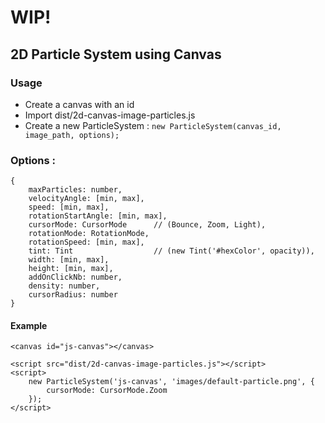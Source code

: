 # WIP!

## 2D Particle System using Canvas

### Usage
- Create a canvas with an id 
- Import dist/2d-canvas-image-particles.js
- Create a new ParticleSystem : `new ParticleSystem(canvas_id, image_path, options);`

### Options :
    {
        maxParticles: number,
        velocityAngle: [min, max],
        speed: [min, max],
        rotationStartAngle: [min, max],
        cursorMode: CursorMode      // (Bounce, Zoom, Light),
        rotationMode: RotationMode,
        rotationSpeed: [min, max],
        tint: Tint                  // (new Tint('#hexColor', opacity)),
        width: [min, max],
        height: [min, max],
        addOnClickNb: number,
        density: number,
        cursorRadius: number
    }

#### Example
    <canvas id="js-canvas"></canvas>
    
    <script src="dist/2d-canvas-image-particles.js"></script>
    <script>
        new ParticleSystem('js-canvas', 'images/default-particle.png', {
            cursorMode: CursorMode.Zoom
        });
    </script>